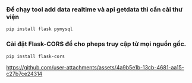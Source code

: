 ### Để chạy tool add data realtime và api getdata thì cần cài thư viện
```
pip install flask pymysql
```
### Cài đặt Flask-CORS để cho pheps truy cập từ mọi nguồn gốc.
```
pip install flask-cors
```

https://github.com/user-attachments/assets/4a9b5e1b-13cb-4681-aa15-c27b7ce24314

